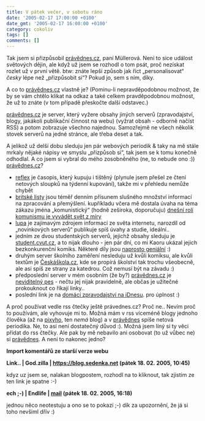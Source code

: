 ```yaml
---
title: V pátek večer, v sobotu ráno
date: '2005-02-17 17:00:00 +0100'
date_gmt: '2005-02-17 16:00:00 +0100'
category: cokoliv
tags: []
comments: []
---
```

<p>Tak jsem si přizpůsobil <a href="https://www.pravednes.cz">právědnes.cz</a>, paní
Müllerová. Není to sice událost světových
dějin, ale když už jsem se rozhodl o tom psát, proč nezískat rozlet už v první větě.
btw: znáte lepší způsob jak říct &bdquo;personalisovat&ldquo; <em>česky</em> lépe
než &bdquo;přizpůsobit si&ldquo;? Pokud jo, sem s ním, díky.</p>
<p>A co to <a href="https://www.pravednes.cz">právědnes.cz</a> vlastně je? (Pominu-li
nepravděpodobnou možnost, že by se vám chtělo klikat na odkaz a také celkem
pravděpodobnou možnost, že už to znáte (v tom případě přeskočte další odstavec.)</p>
<p><a href="https://www.pravednes.cz">právědnes.cz</a> je server, který vyžere obsahy jiných
serverů (zpravodajství, blogy, jakákoli publikační činnost na webu) (vyžrat obsah - odborně
načíst RSS) a potom zobrazuje všechno najednou. Samozřejmě ne všech několik stovek serverů
na jedné stránce, ale třeba deset a tak.</p>
<p>A jelikož už delší dobu sleduju jen pár webových periodik &amp; taky na mě stále
mrkaly nějaké nápisy ve smyslu &bdquo;přizpůsob si&ldquo;, tak jsem se k tomu
konečně odhodlal. A co jsem si vybral do mého zosobněného (ne, to nebude ono :))
<a href="https://www.pravednes.cz">právědnes.cz</a>?</p>
<ul>
<li><a href="https://www.reflex.cz/">reflex</a> je časopis, který kupuju i tištěný
(plynule jsem přešel ze čtení netových sloupků na týdenní kupování), takže mi v přehledu nemůže
chybět</li>
<li><a href="https://www.blisty.cz/">britské listy</a> jsou téměř denním přísunem slušného množství
informací na zpracování a přemýšlení. kupříkladu včera mě dostala úvaha na téma zákazu
jména &bdquo;komunistický&ldquo; (hodně zeširoka, doporučuju)
<a href="https://www.blisty.cz/2005/2/15/art22019.html">dnešní rolí komunismu je vyvádět
svět z míry</a></li>
<li><a href="https://www.lupa.cz/">lupa</a> je zajímavým zdrojem informací ze světa
internetu, narozdíl od &bdquo;novinkových serverů&ldquo; publikuje spíš úvahy a studie,
ideální..</li>
<li>jedním ze dvou studentských serverů, jejichž obsahy sleduju je
<a href="https://www.student.cvut.cz/">student.cvut.cz</a>, a to nijak dlouho - jen pár dní,
co mi Kaoru ukázal jejich bezkonkurenční komiks. Některé díly jsou
<a href="https://www.student.cvut.cz/view.php?cisloclanku=2003120901">naprosto geniální</a> :)</li>
<li>druhým server školního zaměření nesleduju už kvůli komiksu, ale kvůli textům
je <a href="https://www.ceskaskola.cz/">Českáškola.cz</a>, kde se propírá školství tak trochu
všeobecně, ale asi spíš ze strany za katedrou. Což nemusí být na závadu :)</li>
<li>předposlední server v mém osobním (že by?) <a href="https://www.pravednes.cz">právědnes.cz</a>
je <a href="https://www.neviditelnypes.cz/index.php3">neviditelný pes</a> - nečtu jej
nijak pravidelně, ale občas je užitečné prokouknout co říkají linky..</li>
<li>poslední link je na <a href="https://zpravy.idnes.cz/">domácí zpravodajství na iDnesu</a>.
pro úplnost :)</li>
</ul>
<p>A proč používat vedle rss čtečky ještě právednes.cz? Proč ne.. Nevím proč to používám,
ale vyhovuje mi to. Možná mám v rss víceméně blogy jednoho člověka (až na
<a href="https://www.pixy.cz/pixylophone/">pixyho</a>, ten <em>nemá</em> blog) a v
<a href="https://www.pravednes.cz">právědnes</a>
spíše netová periodika. Ne, to asi není dostatečný důvod :). Možná jsem líný si ty
věci přidat do rss čtečky. Ale pak by mě nebavilo ani osobovat (to už vůbec ne)
si <a href="https://www.pravednes.cz">právědnes</a>. A není to nakonec jedno?</p>
<div class="import-komentaru">
<p><strong>Import komentářů ze starší verze webu</strong></p>
<div class="comment">
<p style="font-weight:bold"><span class="compredmet">Link..</span> | <span class="comname">God.zilla</span> |  <a href="https://blog.sedenka.net">https://blog.sedenka.net</a> (pátek&nbsp;18.&nbsp;02.&nbsp;2005,&nbsp;10:45)</p>
<p>kdyz uz jsem se, nalakan blogpostem, rozhodl na to kliknout, tak zjistim ze ten link je spatne :-) </p>
</div>
<div class="comment">
<p style="font-weight:bold"><span class="compredmet">ech ;-)</span> | <span class="comname">Endlife</span> |  <a href="mailto:jan.martinek@post.cz">mail</a> (pátek&nbsp;18.&nbsp;02.&nbsp;2005,&nbsp;16:18)</p>
<p>jednou něco neotestuju a ono se to pokazí ;-) dík za upozornění, že já si toho nevšiml dřív :) </p>
</div>
</div>
